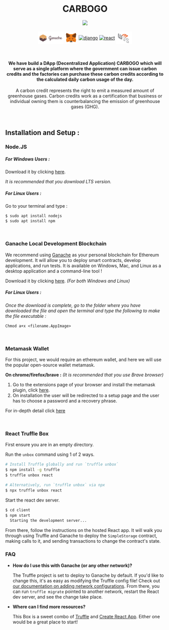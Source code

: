 <h1 align="center">CARBOGO</h1>


<p align="center">
<img src="https://badges.frapsoft.com/os/v1/open-source.svg?v=103"/> <br><br>
<a href="" target="blank"><img align="center" src="images/ganache.png" alt="django" height="40" width="80"/></a>
<a href="" target="blank"><img align="center" src="images/metamask.png" alt="django" height="40" width="40"/></a>
<a href="" target="blank"><img align="center" src="https://img.shields.io/badge/React-20232A?style=for-the-badge&logo=react&logoColor=61DAFB" alt="django" height="40" width=""/></a>
<a href="" target="blank"><img align="center" src="https://img.shields.io/badge/Solidity-e6e6e6?style=for-the-badge&logo=solidity&logoColor=black" alt="react" height="40" width="90"/></a>
<a href="" target="blank"><img align="center" src="images/web3.png" alt="django" height="40" width="50"/></a>

</p>


<br>

<h4 align="center">We have build a DApp (Decentralized Application) CARBOGO which will serve as a single platform where the government can issue carbon credits and the factories can purchase these carbon credits according to the calculated daily carbon usage of the day.</h4>

<p align="center">A carbon credit represents the right to emit a measured amount of greenhouse gases. Carbon credits work as a certification that business or individual owning them is counterbalancing the emission of greenhouse gases (GHG).</p>

<br>

## Installation and Setup :

### **Node.JS**

##### **For Windows Users :**
Download it by clicking [here](https://nodejs.org/en/).

*It is recommended that you download LTS version.*


##### **For Linux Users :**
Go to your terminal and type :
 ```
$ sudo apt install nodejs
$ sudo apt install npm
 ```

<br>

### **Ganache Local Development Blockchain**
We recommend using [Ganache](https://www.trufflesuite.com/ganache) as your personal blockchain for Ethereum development. It will allow you to deploy smart contracts, develop applications, and run tests. It is available on Windows, Mac, and Linux as a desktop application and a command-line tool !

Download it by clicking [here](https://www.trufflesuite.com/ganache).  *(For both Windows and Linux)*

##### **For Linux Users :**

*Once the download is complete, go to the folder where you have downloaded the file and open the terminal and type the following to make the file executable :*
```
Chmod a+x <filename.AppImage>
```

<br>

### **Metamask Wallet**

For this project, we would require an ethereum wallet, and here we will use the popular open-source wallet metamask.

**On chrome/firefox/brave :** *(It is recommended that you use Brave browser)*

1. Go to the extensions page of your browser and install the metamask plugin, click [here](https://chrome.google.com/webstore/detail/metamask/nkbihfbeogaeaoehlefnkodbefgpgknn).
2. On installation the user will be redirected to a setup page and the user has to choose a password and a recovery phrase.

For in-depth detail click [here](https://docs.metamask.io/guide/)

<br>

### React Truffle Box

First ensure you are in an empty directory.

Run the `unbox` command using 1 of 2 ways.

```sh
# Install Truffle globally and run `truffle unbox`
$ npm install -g truffle
$ truffle unbox react
```

```sh
# Alternatively, run `truffle unbox` via npx
$ npx truffle unbox react
```

Start the react dev server.

```sh
$ cd client
$ npm start
  Starting the development server...
```

From there, follow the instructions on the hosted React app. It will walk you through using Truffle and Ganache to deploy the `SimpleStorage` contract, making calls to it, and sending transactions to change the contract's state.

### FAQ

- __How do I use this with Ganache (or any other network)?__

  The Truffle project is set to deploy to Ganache by default. If you'd like to change this, it's as easy as modifying the Truffle config file! Check out [our documentation on adding network configurations](https://trufflesuite.com/docs/truffle/reference/configuration/#networks). From there, you can run `truffle migrate` pointed to another network, restart the React dev server, and see the change take place.

- __Where can I find more resources?__

  This Box is a sweet combo of [Truffle](https://trufflesuite.com) and [Create React App](https://create-react-app.dev). Either one would be a great place to start!
